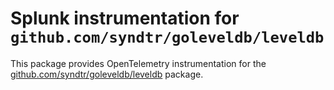 # Splunk instrumentation for `github.com/syndtr/goleveldb/leveldb`

This package provides OpenTelemetry instrumentation for the
[github.com/syndtr/goleveldb/leveldb](https://github.com/syndtr/goleveldb/leveldb)
package.
